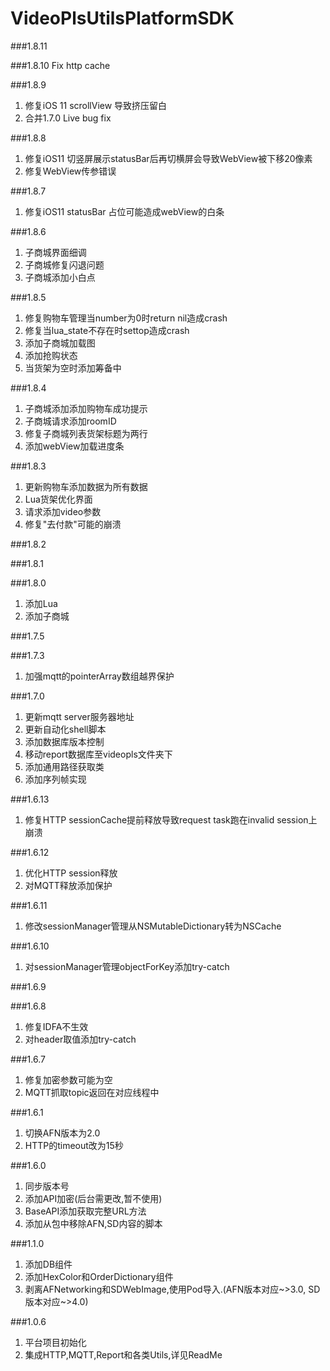 # VideoPlsUtilsPlatformSDK
###1.8.11

###1.8.10
Fix http cache

###1.8.9
1. 修复iOS 11 scrollView 导致挤压留白
2. 合并1.7.0 Live bug fix

###1.8.8
1. 修复iOS11 切竖屏展示statusBar后再切横屏会导致WebView被下移20像素
2. 修复WebView传参错误

###1.8.7
1. 修复iOS11 statusBar 占位可能造成webView的白条

###1.8.6
1. 子商城界面细调
2. 子商城修复闪退问题
3. 子商城添加小白点

###1.8.5
1. 修复购物车管理当number为0时return nil造成crash
2. 修复当lua_state不存在时settop造成crash
3. 添加子商城加载图
4. 添加抢购状态
5. 当货架为空时添加筹备中

###1.8.4
1. 子商城添加添加购物车成功提示
2. 子商城请求添加roomID
3. 修复子商城列表货架标题为两行
4. 添加webView加载进度条

###1.8.3
1. 更新购物车添加数据为所有数据
2. Lua货架优化界面
3. 请求添加video参数
4. 修复"去付款"可能的崩溃

###1.8.2

###1.8.1


###1.8.0
1. 添加Lua
2. 添加子商城

###1.7.5

###1.7.3
1. 加强mqtt的pointerArray数组越界保护

###1.7.0
1. 更新mqtt server服务器地址
2. 更新自动化shell脚本
3. 添加数据库版本控制
4. 移动report数据库至videopls文件夹下
5. 添加通用路径获取类
6. 添加序列帧实现

###1.6.13
1. 修复HTTP sessionCache提前释放导致request task跑在invalid session上崩溃

###1.6.12
1. 优化HTTP session释放
2. 对MQTT释放添加保护

###1.6.11
1. 修改sessionManager管理从NSMutableDictionary转为NSCache

###1.6.10
1. 对sessionManager管理objectForKey添加try-catch

###1.6.9

###1.6.8
1. 修复IDFA不生效
2. 对header取值添加try-catch

###1.6.7
1. 修复加密参数可能为空
2. MQTT抓取topic返回在对应线程中

###1.6.1
1. 切换AFN版本为2.0
2. HTTP的timeout改为15秒

###1.6.0
1. 同步版本号
2. 添加API加密(后台需更改,暂不使用)
3. BaseAPI添加获取完整URL方法
4. 添加从包中移除AFN,SD内容的脚本

###1.1.0
1. 添加DB组件
2. 添加HexColor和OrderDictionary组件
3. 剥离AFNetworking和SDWebImage,使用Pod导入.(AFN版本对应~>3.0, SD版本对应~>4.0)


###1.0.6
1. 平台项目初始化
2. 集成HTTP,MQTT,Report和各类Utils,详见ReadMe
